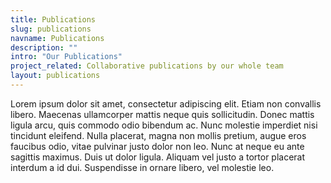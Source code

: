 ```yaml
---
title: Publications
slug: publications
navname: Publications
description: ""
intro: "Our Publications"
project_related: Collaborative publications by our whole team
layout: publications
---
```


Lorem ipsum dolor sit amet, consectetur adipiscing elit. Etiam non convallis libero. Maecenas ullamcorper mattis neque quis sollicitudin. Donec mattis ligula arcu, quis commodo odio bibendum ac. Nunc molestie imperdiet nisi tincidunt eleifend. Nulla placerat, magna non mollis pretium, augue eros faucibus odio, vitae pulvinar justo dolor non leo. Nunc at neque eu ante sagittis maximus. Duis ut dolor ligula. Aliquam vel justo a tortor placerat interdum a id dui. Suspendisse in ornare libero, vel molestie leo.
